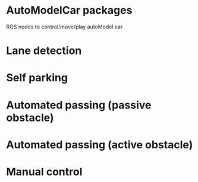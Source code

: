 # AutoModelCar packages
ROS nodes to control/move/play autoModel car

# Lane detection

# Self parking

# Automated passing (passive obstacle)

# Automated passing (active obstacle)

# Manual control
